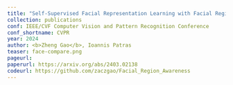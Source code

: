 ```yaml
---
title: "Self-Supervised Facial Representation Learning with Facial Region Awareness"
collection: publications
conf: IEEE/CVF Computer Vision and Pattern Recognition Conference
conf_shortname: CVPR
year: 2024
author: <b>Zheng Gao</b>, Ioannis Patras
teaser: face-compare.png
pageurl: 
paperurl: https://arxiv.org/abs/2403.02138
codeurl: https://github.com/zaczgao/Facial_Region_Awareness
---
```

